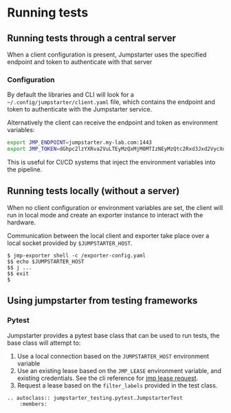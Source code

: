 # Running tests

## Running tests through a central server

When a client configuration is present, Jumpstarter uses the specified endpoint
and token to authenticate with that server

### Configuration

By default the libraries and CLI will look for a `~/.config/jumpstarter/client.yaml`
file, which contains the endpoint and token to authenticate with the Jumpstarter
service.

Alternatively the client can receive the endpoint and token as environment variables:

```bash
export JMP_ENDPOINT=jumpstarter.my-lab.com:1443
export JMP_TOKEN=dGhpc2lzYXRva2VuLTEyMzQxMjM0MTIzNEyMzQtc2Rxd3Jxd2VycXdlcnF3ZXJxd2VyLTEyMzQxMjM0MTIz
```

This is useful for CI/CD systems that inject the environment variables into the pipeline.

## Running tests locally (without a server)

When no client configuration or environment variables are set, the client will
run in local mode and create an exporter instance to interact with the hardware.

Communication between the local client and exporter take place over a local
socket provided by `$JUMPSTARTER_HOST`.

```
$ jmp-exporter shell -c /exporter-config.yaml
$$ echo $JUMPSTARTER_HOST
$$ j ...
$$ exit
$
```

## Using jumpstarter from testing frameworks

### Pytest

Jumpstarter provides a pytest base class that can be used to run tests,
the base class will attempt to:

1. Use a local connection based on the `JUMPSTARTER_HOST` environment variable
2. Use an existing lease based on the `JMP_LEASE` environment variable, and existing credentials.
   See the cli reference for [jmp lease request](../cli-reference/jmp.md#jmp-lease-request).
3. Request a lease based on the `filter_labels` provided in the test class.

```{eval-rst}
.. autoclass:: jumpstarter_testing.pytest.JumpstarterTest
    :members:
```

